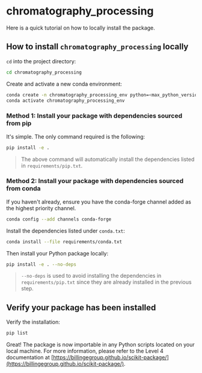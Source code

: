 # chromatography_processing

Here is a quick tutorial on how to locally install the package.

## How to install `chromatography_processing` locally

`cd` into the project directory:

```bash
cd chromatography_processing
```

Create and activate a new conda environment:

```bash
conda create -n chromatography_processing_env python=<max_python_version>
conda activate chromatography_processing_env
```

### Method 1: Install your package with dependencies sourced from pip

It's simple. The only command required is the following:

```bash
pip install -e .
```

> The above command will automatically install the dependencies listed in `requirements/pip.txt`.

### Method 2: Install your package with dependencies sourced from conda

If you haven't already, ensure you have the conda-forge channel added as the highest priority channel.

```bash
conda config --add channels conda-forge
```

Install the dependencies listed under `conda.txt`:

```bash
conda install --file requirements/conda.txt
```

Then install your Python package locally:

```bash
pip install -e . --no-deps
```

> `--no-deps` is used to avoid installing the dependencies in `requirements/pip.txt` since they are already installed in the previous step.

## Verify your package has been installed

Verify the installation:

```bash
pip list
```

Great! The package is now importable in any Python scripts located on your local machine. For more information, please refer to the Level 4 documentation at [https://billingegroup.github.io/scikit-package/](https://billingegroup.github.io/scikit-package/).
